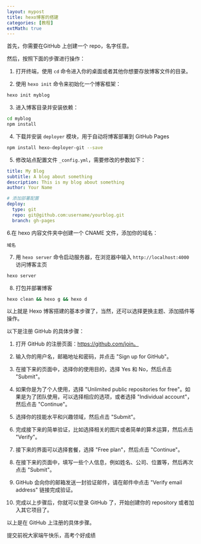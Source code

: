 ```yaml
---
layout: mypost
title: hexo博客的搭建
categories: [教程]
extMath: true
---
```




首先，你需要在GitHub 上创建一个 repo，名字任意。

然后，按照下面的步骤进行操作：

1.  打开终端，使用 `cd` 命令进入你的桌面或者其他你想要存放博客文件的目录。

2.  使用 `hexo init` 命令来初始化一个博客框架：

```bash
hexo init myblog
```

3.  进入博客目录并安装依赖：

```bash
cd myblog
npm install
```

4.  下载并安装 `deployer` 模块，用于自动将博客部署到 GitHub Pages

```bash
npm install hexo-deployer-git --save
```

5.  修改站点配置文件 `_config.yml`，需要修改的参数如下：

```yaml
title: My Blog
subtitle: A blog about something
description: This is my blog about something
author: Your Name

# 添加部署配置
deploy:
  type: git
  repo: git@github.com:username/yourblog.git
  branch: gh-pages
```

6.在 hexo 内容文件夹中创建一个 CNAME 文件，添加你的域名：
```CNAME
域名
```
7.  用 `hexo server` 命令启动服务器，在浏览器中输入 `http://localhost:4000` 访问博客主页

```bash
hexo server
```

8.  打包并部署博客

```bash
hexo clean && hexo g && hexo d
```

以上就是 Hexo 博客搭建的基本步骤了，当然，还可以选择更换主题、添加插件等操作。



以下是注册 GitHub 的具体步骤：

1.  打开 GitHub 的注册页面：<https://github.com/join。>

2.  输入你的用户名，邮箱地址和密码，并点击 "Sign up for GitHub"。

3.  在接下来的页面中，选择你的使用目的，选择 Yes 和 No，然后点击 "Submit"。

4.  如果你是为了个人使用，选择 "Unlimited public repositories for free"。如果是为了团队使用，可以选择相应的选项，或者选择 "Individual account"，然后点击 "Continue"。

5.  选择你的技能水平和兴趣领域，然后点击 "Submit"。

6.  完成接下来的简单验证，比如选择相关的图片或者简单的算术运算，然后点击 "Verify"。

7.  接下来的界面可以选择套餐，选择 "Free plan"，然后点击 "Continue"。

8.  在接下来的页面中，填写一些个人信息，例如姓名、公司、位置等，然后再次点击 "Submit"。

9.  GitHub 会向你的邮箱发送一封验证邮件，请在邮件中点击 "Verify email address" 链接完成验证。

10. 完成以上步骤后，你就可以登录 GitHub 了，开始创建你的 repository 或者加入其它项目了。

以上是在 GitHub 上注册的具体步骤。


提交前祝大家端午快乐，高考个好成绩
